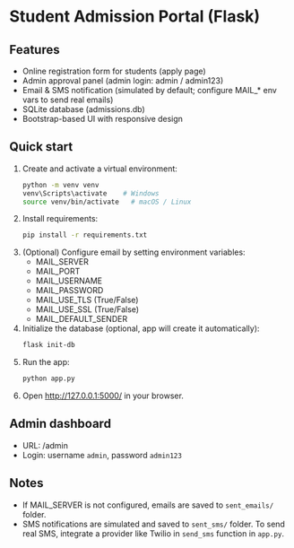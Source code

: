 # Student Admission Portal (Flask)
## Features
- Online registration form for students (apply page)
- Admin approval panel (admin login: admin / admin123)
- Email & SMS notification (simulated by default; configure MAIL_* env vars to send real emails)
- SQLite database (admissions.db)
- Bootstrap-based UI with responsive design

## Quick start
1. Create and activate a virtual environment:
   ```bash
   python -m venv venv
   venv\Scripts\activate    # Windows
   source venv/bin/activate   # macOS / Linux
   ```
2. Install requirements:
   ```bash
   pip install -r requirements.txt
   ```
3. (Optional) Configure email by setting environment variables:
   - MAIL_SERVER
   - MAIL_PORT
   - MAIL_USERNAME
   - MAIL_PASSWORD
   - MAIL_USE_TLS (True/False)
   - MAIL_USE_SSL (True/False)
   - MAIL_DEFAULT_SENDER
4. Initialize the database (optional, app will create it automatically):
   ```bash
   flask init-db
   ```
5. Run the app:
   ```bash
   python app.py
   ```
6. Open http://127.0.0.1:5000/ in your browser.

## Admin dashboard
- URL: /admin
- Login: username `admin`, password `admin123`

## Notes
- If MAIL_SERVER is not configured, emails are saved to `sent_emails/` folder.
- SMS notifications are simulated and saved to `sent_sms/` folder. To send real SMS, integrate a provider like Twilio in `send_sms` function in `app.py`.
